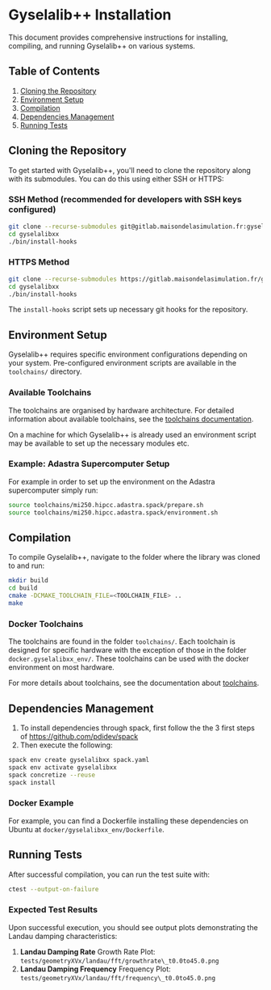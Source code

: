 # Gyselalib++ Installation

This document provides comprehensive instructions for installing, compiling, and running Gyselalib++ on various systems.

## Table of Contents

1. [Cloning the Repository](#cloning-the-repository)
2. [Environment Setup](#environment-setup)
3. [Compilation](#compilation)
4. [Dependencies Management](#dependencies-management)
5. [Running Tests](#running-tests)

## Cloning the Repository

To get started with Gyselalib++, you'll need to clone the repository along with its submodules. You can do this using either SSH or HTTPS:

### SSH Method (recommended for developers with SSH keys configured)

```bash
git clone --recurse-submodules git@gitlab.maisondelasimulation.fr:gysela-developpers/gyselalibxx.git gyselalibxx
cd gyselalibxx
./bin/install-hooks
```

### HTTPS Method

```bash
git clone --recurse-submodules https://gitlab.maisondelasimulation.fr/gysela-developpers/gyselalibxx.git gyselalibxx
cd gyselalibxx
./bin/install-hooks
```

The `install-hooks` script sets up necessary git hooks for the repository.

## Environment Setup

Gyselalib++ requires specific environment configurations depending on your system. Pre-configured environment scripts are available in the `toolchains/` directory.

### Available Toolchains

The toolchains are organised by hardware architecture. For detailed information about available toolchains, see the [toolchains documentation](../../toolchains/README.md).

On a machine for which Gyselalib++ is already used an environment script may be available to set up the necessary modules etc.

### Example: Adastra Supercomputer Setup

For example in order to set up the environment on the Adastra supercomputer simply run:

```bash
source toolchains/mi250.hipcc.adastra.spack/prepare.sh
source toolchains/mi250.hipcc.adastra.spack/environment.sh
```

## Compilation

To compile Gyselalib++, navigate to the folder where the library was cloned to and run:

```bash
mkdir build
cd build
cmake -DCMAKE_TOOLCHAIN_FILE=<TOOLCHAIN_FILE> ..
make
```

### Docker Toolchains

The toolchains are found in the folder `toolchains/`. Each toolchain is designed for specific hardware with the exception of those in the folder `docker.gyselalibxx_env/`. These toolchains can be used with the docker environment on most hardware.

For more details about toolchains, see the documentation about [toolchains](../../toolchains/README.md).

## Dependencies Management

1. To install dependencies through spack, first follow the the 3 first steps of
<https://github.com/pdidev/spack>
2. Then execute the following:

```sh
spack env create gyselalibxx spack.yaml
spack env activate gyselalibxx
spack concretize --reuse
spack install
```

### Docker Example

For example, you can find a Dockerfile installing these dependencies on Ubuntu at
`docker/gyselalibxx_env/Dockerfile`.

## Running Tests

After successful compilation, you can run the test suite with:

```bash
ctest --output-on-failure
```

### Expected Test Results

Upon successful execution, you should see output plots demonstrating the Landau damping characteristics:

1. **Landau Damping Rate**
    Growth Rate Plot: `tests/geometryXVx/landau/fft/growthrate\_t0.0to45.0.png`
2. **Landau Damping Frequency**
    Frequency Plot: `tests/geometryXVx/landau/fft/frequency\_t0.0to45.0.png`
